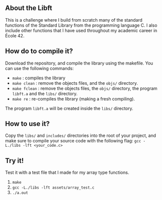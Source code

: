 ## About the Libft

This is a challenge where I build from scratch many of the standard functions
of the Standard Library from the programming language C.
I also include other functions that I have used throughout my academic career
in École 42.

## How do to compile it?

Download the repository, and compile the library using the makefile.
You can use the following commands:

* `make` : compiles the library
* `make clean` : remove the objects files, and the `objs/` directory.
* `make fclean` : remove the objects files, the `objs/` directory,
the program `libft.a` and the `libs/` directory.
* `make re` : re-compiles the library (making a fresh compiling).

The program `libft.a` will be created inside the `libs/` directory.

## How to use it?

Copy the `libs/` and `includes/` directories into the root of your project, and
make sure to compile your source code with the following flag:
`gcc -L./libs -lft <your_code.c>`

## Try it!

Test it with a test file that I made for my array type functions.

1. `make`
2. `gcc -L./libs -lft assets/array_test.c`
3. `./a.out`
